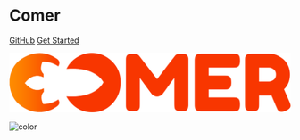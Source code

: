 <!-- _coverpage.md -->

# Comer

[GitHub](https://github.com/docsifyjs/docsify/)
[Get Started](#backend?id=gridwrap)

<!-- background image -->

![](assets/logo.png)

<!-- background color -->

![color](#f0f0f0)
